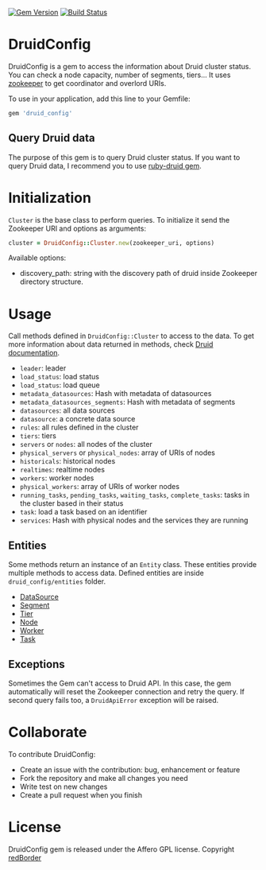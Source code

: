 [![Gem Version](https://badge.fury.io/rb/druid_config.svg)](https://badge.fury.io/rb/druid_config) [![Build Status](https://travis-ci.org/redBorder/druid_config.svg)](https://travis-ci.org/redBorder/druid_config)

# DruidConfig

DruidConfig is a gem to access the information about Druid cluster status. You can check a node capacity, number of segments, tiers... It uses [zookeeper](https://zookeeper.apache.org/) to get coordinator and overlord URIs.

To use in your application, add this line to your Gemfile:

```ruby
gem 'druid_config'
```

## Query Druid data

The purpose of this gem is to query Druid cluster status. If you want to query Druid data, I recommend you to use [ruby-druid gem](https://github.com/ruby-druid/ruby-druid).

# Initialization

`Cluster` is the base class to perform queries. To initialize it send the Zookeeper URI and options as arguments:

```ruby
cluster = DruidConfig::Cluster.new(zookeeper_uri, options)
```

Available options:
* discovery_path: string with the discovery path of druid inside Zookeeper directory structure.

# Usage

Call methods defined in `DruidConfig::Cluster` to access to the data. To get more information about data returned in methods, check [Druid documentation](http://druid.io/docs/0.8.1/design/coordinator.html).

* `leader`: leader
* `load_status`: load status
* `load_status`: load queue
* `metadata_datasources`: Hash with metadata of datasources
* `metadata_datasources_segments`: Hash with metadata of segments
* `datasources`: all data sources
* `datasource`: a concrete data source
* `rules`: all rules defined in the cluster
* `tiers`: tiers
* `servers` or `nodes`: all nodes of the cluster
* `physical_servers` or `physical_nodes`: array of URIs of nodes
* `historicals`: historical nodes
* `realtimes`: realtime nodes
* `workers`: worker nodes
* `physical_workers`: array of URIs of worker nodes
* `running_tasks`, `pending_tasks`, `waiting_tasks`, `complete_tasks`: tasks in the cluster based in their status
* `task`: load a task based on an identifier
* `services`: Hash with physical nodes and the services they are running

## Entities

Some methods return an instance of an `Entity` class. These entities provide multiple methods to access data. Defined entities are inside `druid_config/entities` folder.

* [DataSource](https://github.com/redBorder/druid_config/blob/master/lib/druid_config/entities/data_source.rb)
* [Segment](https://github.com/redBorder/druid_config/blob/master/lib/druid_config/entities/segment.rb)
* [Tier](https://github.com/redBorder/druid_config/blob/master/lib/druid_config/entities/tier.rb)
* [Node](https://github.com/redBorder/druid_config/blob/master/lib/druid_config/entities/node.rb)
* [Worker](https://github.com/redBorder/druid_config/blob/master/lib/druid_config/entities/worker.rb)
* [Task](https://github.com/redBorder/druid_config/blob/master/lib/druid_config/entities/task.rb)

## Exceptions

Sometimes the Gem can't access to Druid API. In this case, the gem automatically will reset the Zookeeper connection and retry the query. If second query fails too, a `DruidApiError` exception will be raised.

# Collaborate

To contribute DruidConfig:

* Create an issue with the contribution: bug, enhancement or feature
* Fork the repository and make all changes you need
* Write test on new changes
* Create a pull request when you finish

# License

DruidConfig gem is released under the Affero GPL license. Copyright [redBorder](http://redborder.net)